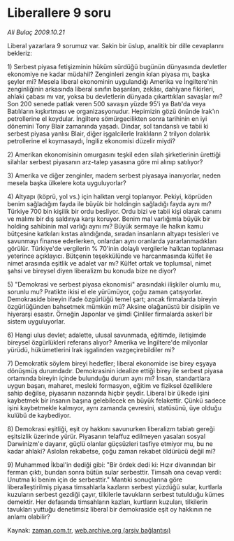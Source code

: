 # Liberallere 9 soru

*Ali Bulaç 2009.10.21*

<tr><td class="metin" colspan="2" style="padding-top: 20px; padding-left: 5px; ">Liberal yazarlara 9 sorumuz var. Sakin bir üslup, analitik bir dille cevaplarını bekleriz:</td></tr><tr><td class="metin" colspan="2" style="padding-top: 20px; padding-left: 5px; "><p>1) Serbest piyasa fetişizminin hüküm sürdüğü bugünün dünyasında devletler ekonomiye ne kadar müdahil? Zenginleri zengin kılan piyasa mı, başka şeyler mi? Mesela liberal ekonominin uygulandığı Amerika ve İngiltere'nin zenginliğinin arkasında liberal sınıfın başarıları, zekâsı, dahiyane fikirleri, ahlaki çabası mı var, yoksa bu devletlerin dünyada çıkarttıkları savaşlar mı? Son 200 senede patlak veren 500 savaşın yüzde 95'i ya Batı'da veya Batılıların kışkırtması ve organizasyonudur. Hepimizin gözü önünde Irak'ın petrollerine el koydular. İngiltere sömürgecilikten sonra tarihinin en iyi dönemini Tony Blair zamanında yaşadı. Dindar, sol tandanslı ve tabii ki serbest piyasa yanlısı Blair, diğer işgalcilerle Iraklıların 2 trilyon dolarlık petrollerine el koymasaydı, İngiliz ekonomisi düzelir miydi? 
<p>2) Amerikan ekonomisinin omurgasını teşkil eden silah şirketlerinin ürettiği silahlar serbest piyasanın arz-talep yasasına göre mi alınıp satılıyor?
<p>3) Amerika ve diğer zenginler, madem serbest piyasaya inanıyorlar, neden mesela başka ülkelere kota uyguluyorlar?
<p>4) Altyapı (köprü, yol vs.) için halktan vergi toplanıyor. Pekiyi, köprüden benim sağladığım fayda ile büyük bir holdingin sağladığı fayda aynı mı? Türkiye 700 bin kişilik bir ordu besliyor. Ordu bizi ve tabii kişi olarak canımı ve malımı bir dış saldırıya karşı koruyor. Benim mal varlığımla büyük bir holding sahibinin mal varlığı aynı mı? Büyük sermaye ile halkın kamu bütçesine katkıları kıstas alındığında, sıradan insanların altyapı tesisleri ve savunmayı finanse ederlerken, onlardan aynı oranlarda yararlanmadıkları görülür. Türkiye'de vergilerin % 70'inin dolaylı vergilerle halktan toplanması yeterince açıklayıcı. Bütçenin teşekkülünde ve harcanmasında külfet ile nimet arasında eşitlik ve adalet var mı? Külfet ortak ve toplumsal, nimet şahsi ve bireysel diyen liberalizm bu konuda bize ne diyor?
<p>5) "Demokrasi ve serbest piyasa ekonomisi" arasındaki ilişkiler olumlu mu, sorunlu mu? Pratikte ikisi el ele yürümüyor, çoğu zaman çatışıyorlar. Demokraside bireyin ifade özgürlüğü temel şart; ancak firmalarda bireyin özgürlüğünden bahsetmek mümkün mü? Aksine olağanüstü bir disiplin ve hiyerarşi esastır. Örneğin Japonlar ve şimdi Çinliler firmalarda askerî bir sistem uyguluyorlar.
<p>6) Hangi ulus devlet; adalette, ulusal savunmada, eğitimde, iletişimde bireysel özgürlükleri referans alıyor? Amerika ve İngiltere'de milyonlar yürüdü, hükümetlerini Irak işgalinden vazgeçirebildiler mi?
<p>7) Demokratik söylem bireyi hedefler; liberal ekonomide ise birey eşyaya dönüşmüş durumdadır. Demokrasinin idealize ettiği birey ile serbest piyasa ortamında bireyin içinde bulunduğu durum aynı mı? İnsan, standartlara uygun başarı, maharet, mesleki formasyon, eğitim ve fiziksel özelliklere sahip değilse, piyasanın nazarında hiçbir şeydir. Liberal bir ülkede işini kaybetmek bir insanın başına gelebilecek en büyük felakettir. Çünkü sadece işini kaybetmekle kalmıyor, aynı zamanda çevresini, statüsünü, üye olduğu kulübü de kaybediyor.
<p>8) Demokrasi eşitliği, eşit oy hakkını savunurken liberalizm tabiatı gereği eşitsizlik üzerinde yürür. Piyasanın telaffuz edilmeyen yasaları sosyal Darwinizm'e dayanır, güçlü olanlar güçsüzleri tasfiye etmiyor mu, bu ne kadar ahlaki? Aslolan rekabetse, çoğu zaman rekabet öldürücü değil mi?
<p>9) Muhammed İkbal'in dediği gibi: "Bir ördek dedi ki: Hızır divanından bir ferman çıktı, bundan sonra bütün sular serbesttir. Timsah ona cevap verdi: Unutma ki benim için de serbesttir." Mantıki sonuçlarına göre liberalleştirilmiş piyasa timsahlarla kazların serbest yüzdüğü sular, kurtlarla kuzuların serbest gezdiği çayır, tilkilerle tavukların serbest tutulduğu kümes demektir. Her defasında timsahların kazları, kurtların kuzuları, tilkilerin tavukları yuttuğu denetimsiz liberal bir demokraside eşit oy hakkının ne anlamı olabilir? <br/></p></p></p></p></p></p></p></p></p></td></tr>

Kaynak: [zaman.com.tr](http://zaman.com.tr/yazar.do?yazino=905843), [web.archive.org (arşiv bağlantısı)](http://web.archive.org/web/20100107033538/http://www.zaman.com.tr:80/yazar.do?yazino=905843)
